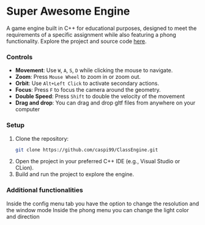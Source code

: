 # Super Awesome Engine

A game engine built in C++ for educational purposes, designed to meet the requirements of a specific assignment while also featuring a phong functionality. Explore the project and source code [here](https://github.com/caspi99/ClassEngine).

### Controls
- **Movement**: Use `W`, `A`, `S`, `D` while clicking the mouse to navigate.
- **Zoom**: Press `Mouse Wheel` to zoom in or zoom out.
- **Orbit**: Use `Alt+Left Click` to activate secondary actions.
- **Focus**: Press `F` to focus the camera around the geometry.
- **Double Speed**: Press `Shift` to double the velocity of the movement
- **Drag and drop**: You can drag and drop gltf files from anywhere on your computer

### Setup
1. Clone the repository:
   ```bash
   git clone https://github.com/caspi99/ClassEngine.git
   ```
2. Open the project in your preferred C++ IDE (e.g., Visual Studio or CLion).
3. Build and run the project to explore the engine.

### Additional functionalities
Inside the config menu tab you have the option to change the resolution and the window mode
Inside the phong menu you can change the light color and direction
